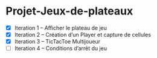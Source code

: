 # Projet-Jeux-de-plateaux

- [x] Iteration 1 – Afficher le plateau de jeu 
- [x] Iteration 2 – Création d’un Player et capture de cellules
- [x] Iteration 3 – TicTacToe Multijoueur
- [ ] Iteration 4 – Conditions d’arrêt du jeu
